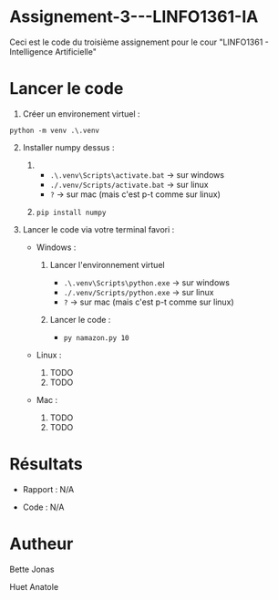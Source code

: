 # Assignement-3---LINFO1361-IA
Ceci est le code du troisième assignement pour le cour "LINFO1361 - Intelligence Artificielle"

# Lancer le code

1) Créer un environement virtuel :

`python -m venv .\.venv`

2) Installer numpy dessus :

    1)  - `.\.venv\Scripts\activate.bat` -> sur windows
        - `./.venv/Scripts/activate.bat` -> sur linux
        - `?` -> sur mac (mais c'est p-t comme sur linux)

    2) `pip install numpy`

3) Lancer le code via votre terminal favori :

    - Windows :

        1) Lancer l'environnement virtuel
            - `.\.venv\Scripts\python.exe` -> sur windows
            - `./.venv/Scripts/python.exe` -> sur linux
            - `?` -> sur mac (mais c'est p-t comme sur linux)
        
        2) Lancer le code :
            - `py namazon.py 10`
    
    - Linux :

        1) TODO
        2) TODO
    
    - Mac :

        1) TODO
        2) TODO

# Résultats

- Rapport : N/A

- Code : N/A

# Autheur

Bette Jonas

Huet Anatole